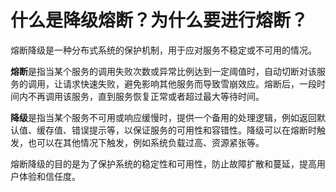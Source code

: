 # 什么是降级熔断？为什么要进行熔断？



熔断降级是一种分布式系统的保护机制，用于应对服务不稳定或不可用的情况。

**熔断**是指当某个服务的调用失败次数或异常比例达到一定阈值时，自动切断对该服务的调用，让请求快速失败，避免影响其他服务而导致雪崩效应。熔断后，一段时间内不再调用该服务，直到服务恢复正常或者超过最大等待时间。

**降级**是指当某个服务不可用或响应缓慢时，提供一个备用的处理逻辑，例如返回默认值、缓存值、错误提示等，以保证服务的可用性和容错性。降级可以在熔断时触发，也可以在其他情况下触发，例如系统负载过高、资源紧张等。

熔断降级的目的是为了保护系统的稳定性和可用性，防止故障扩散和蔓延，提高用户体验和信任度。


